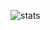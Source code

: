 ![stats](https://github-readme-stats.vercel.app/api?username=fumante1533&show_icons=true&theme=dark)
